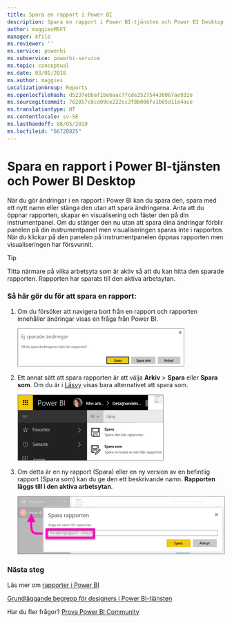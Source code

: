 ```yaml
---
title: Spara en rapport i Power BI
description: Spara en rapport i Power BI-tjänsten och Power BI Desktop
author: maggiesMSFT
manager: kfile
ms.reviewer: ''
ms.service: powerbi
ms.subservice: powerbi-service
ms.topic: conceptual
ms.date: 03/01/2018
ms.author: maggies
LocalizationGroup: Reports
ms.openlocfilehash: d5237ebbaf1be6aac7fcde252754436067ae932e
ms.sourcegitcommit: 762857c8ca09ce222cc3f8b006fa1b65d11e4ace
ms.translationtype: HT
ms.contentlocale: sv-SE
ms.lasthandoff: 06/05/2019
ms.locfileid: "66720825"
---
```

# <a name="save-a-report-in-power-bi-service-and-power-bi-desktop"></a>Spara en rapport i Power BI-tjänsten och Power BI Desktop
När du gör ändringar i en rapport i Power BI kan du spara den, spara med ett nytt namn eller stänga den utan att spara ändringarna. Anta att du öppnar rapporten, skapar en visualisering och fäster den på din instrumentpanel. Om du stänger den nu utan att spara dina ändringar förblir panelen på din instrumentpanel men visualiseringen sparas inte i rapporten. När du klickar på den panelen på instrumentpanelen öppnas rapporten men visualiseringen har försvunnit.

> [!TIP]
> Titta närmare på vilka arbetsyta som är aktiv så att du kan hitta den sparade rapporten. Rapporten har sparats till den aktiva arbetsytan.
> 
> 

### <a name="to-save-a-report"></a>Så här gör du för att spara en rapport:
1. Om du försöker att navigera bort från en rapport och rapporten innehåller ändringar visas en fråga från Power BI.
   
   ![Spara ändringar](media/service-report-save/power-bi-unsaved.png)
2. Ett annat sätt att spara rapporten är att välja **Arkiv** \> **Spara** eller **Spara som**. Om du är i [Läsvy](consumer/end-user-reading-view.md) visas bara alternativet att spara som. 
   
   ![Spara rapporten](media/service-report-save/power-bi-save-new.png)
3. Om detta är en ny rapport (Spara) eller en ny version av en befintlig rapport (Spara som) kan du ge den ett beskrivande namn.  **Rapporten läggs till i den aktiva arbetsytan**.
   
    ![namnge rapporten](media/service-report-save/power-bi-save-dialog.png)

### <a name="next-steps"></a>Nästa steg
Läs mer om [rapporter i Power BI](consumer/end-user-reports.md)

[Grundläggande begrepp för designers i Power BI-tjänsten](service-basic-concepts.md)

Har du fler frågor? [Prova Power BI Community](http://community.powerbi.com/)


